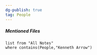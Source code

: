 ```yaml
---
dg-publish: true
tag: People
---
```


##### Mentioned Files
```dataview 
list from "All Notes"
where contains(People,"Kenneth Arrow")
```
